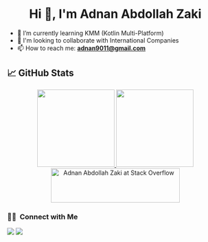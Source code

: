 <h1 align="center">Hi 👋, I'm Adnan Abdollah Zaki</h1>

- 🌱 I’m currently learning KMM (Kotlin Multi-Platform)
- 👯 I'm looking to collaborate with International Companies
- 📫 How to reach me: **adnan9011@gmail.com**


## &#x1f4c8; GitHub Stats

<p align="center">
<a href="https://github.com/adnan9011">
  <img height="180em" src="https://github-readme-stats-eight-theta.vercel.app/api?username=adnan9011&show_icons=true&theme=algolia&include_all_commits=true&count_private=true"/>
  <img height="180em" src="https://github-readme-stats-eight-theta.vercel.app/api/top-langs/?username=adnan9011&layout=compact&langs_count=8&theme=algolia"/>
</a>
<a href="https://stackoverflow.com/users/1367344/adnan-abdollah-zaki"><img src="https://stackoverflow.com/users/flair/1367344.png?theme=clean" width="300" height="80" alt="Adnan Abdollah Zaki at Stack Overflow" title="Adnan Abdollah Zaki at Stack Overflow" align="top"></a>
</p>

### 🤝🏻 &nbsp;Connect with Me

<p>
<a href="https://linkedin.com/in/adnan9011"><img src="https://img.shields.io/badge/-adnan9011-0077B5?style=flat&logo=Linkedin&logoColor=white"/></a>
<a href="mailto:adnan9011@gmail.com"><img src="https://img.shields.io/badge/-adnan9011@gmail.com-D14836?style=flat&logo=Gmail&logoColor=white"/></a>
</p>

